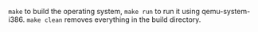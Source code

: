 `make` to build the operating system, `make run` to run it using qemu-system-i386. `make clean` removes everything in the build directory.